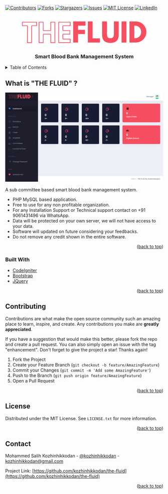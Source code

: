 <div id="top"></div>

[![Contributors][contributors-shield]][contributors-url]
[![Forks][forks-shield]][forks-url]
[![Stargazers][stars-shield]][stars-url]
[![Issues][issues-shield]][issues-url]
[![MIT License][license-shield]][license-url]
[![LinkedIn][linkedin-shield]][linkedin-url]





<!-- PROJECT LOGO -->
<br />
<div align="center">
  <a href="https://github.com/othneildrew/Best-README-Template">
    <img src="assets/media/logos/logo-nbrt.png" alt="Logo" height="80">
  </a>

  <h3 align="center">Smart Blood Bank Management System</h3>


</div>



<!-- TABLE OF CONTENTS -->
<details>
  <summary>Table of Contents</summary>
  <ol>
    <li>
      <a href="#about-the-project">About The Project</a>
      <ul>
        <li><a href="#built-with">Built With</a></li>
      </ul>
    </li>
    <li>
      <a href="#getting-started">Getting Started</a>
      <ul>
        <li><a href="#prerequisites">Prerequisites</a></li>
        <li><a href="#installation">Installation</a></li>
      </ul>
    </li>
    <li><a href="#usage">Usage</a></li>
    <li><a href="#roadmap">Roadmap</a></li>
    <li><a href="#contributing">Contributing</a></li>
    <li><a href="#license">License</a></li>
    <li><a href="#contact">Contact</a></li>
    <li><a href="#acknowledgments">Acknowledgments</a></li>
  </ol>
</details>



<!-- ABOUT THE PROJECT -->
## What is "THE FLUID" ?

[![Product Name Screen Shot][product-screenshot]](https://github.com/kozhinhikkodan/the-fluid)

A sub committee based smart blood bank management system.

* PHP MySQL based application.
* Free to use for any non profitable organization.
* For any Installation Support or Technical support contact on  +91 9061431496 via WhatsApp.
* Data will be protected on your own server, we will not have access to your data.
* Software will updated on future considering your feedbacks.
* Do not remove any credit shown in the entire software.

<p align="right">(<a href="#top">back to top</a>)</p>



### Built With

* [CodeIgniter](https://codeigniter.com/)
* [Bootstrap](https://getbootstrap.com)
* [JQuery](https://jquery.com)

<p align="right">(<a href="#top">back to top</a>)</p>

<!-- CONTRIBUTING -->
## Contributing

Contributions are what make the open source community such an amazing place to learn, inspire, and create. Any contributions you make are **greatly appreciated**.

If you have a suggestion that would make this better, please fork the repo and create a pull request. You can also simply open an issue with the tag "enhancement".
Don't forget to give the project a star! Thanks again!

1. Fork the Project
2. Create your Feature Branch (`git checkout -b feature/AmazingFeature`)
3. Commit your Changes (`git commit -m 'Add some AmazingFeature'`)
4. Push to the Branch (`git push origin feature/AmazingFeature`)
5. Open a Pull Request

<p align="right">(<a href="#top">back to top</a>)</p>



<!-- LICENSE -->
## License

Distributed under the MIT License. See `LICENSE.txt` for more information.

<p align="right">(<a href="#top">back to top</a>)</p>



<!-- CONTACT -->
## Contact

Mohammed Salih Kozhinhikkodan - [@kozhinhikkodan](https://instgram.com/kozhinhikkodan) - kozhinhikkodan@gmail.com

Project Link: [https://github.com/kozhinhikkodan/the-fluid](https://github.com/kozhinhikkodan/the-fluid)

<p align="right">(<a href="#top">back to top</a>)</p>


<!-- MARKDOWN LINKS & IMAGES -->
<!-- https://www.markdownguide.org/basic-syntax/#reference-style-links -->
[contributors-shield]: https://img.shields.io/github/contributors/kozhinhikkodan/the-fluid?style=for-the-badge
[contributors-url]: https://github.com/kozhinhikkodan/the-fluid/graphs/contributors
[forks-shield]: https://img.shields.io/github/forks/kozhinhikkodan/the-fluid?style=for-the-badge
[forks-url]: https://github.com/kozhinhikkodan/the-fluid/network/members
[stars-shield]: https://img.shields.io/github/stars/kozhinhikkodan/the-fluid?style=for-the-badge
[stars-url]: https://github.com/kozhinhikkodan/the-fluid/stargazers
[issues-shield]: https://img.shields.io/github/issues/kozhinhikkodan/the-fluid?style=for-the-badge
[issues-url]: https://github.com/kozhinhikkodan/the-fluid/issues
[license-shield]: https://img.shields.io/github/license/kozhinhikkodan/the-fluid?style=for-the-badge
[license-url]: https://github.com/kozhinhikkodan/the-fluid/blob/master/LICENSE.txt
[linkedin-shield]: https://img.shields.io/badge/-LinkedIn-black.svg?style=for-the-badge&logo=linkedin&colorB=555
[linkedin-url]: https://linkedin.com/in/kozhinhikkodan
[product-screenshot]: assets/screenshots/1.png